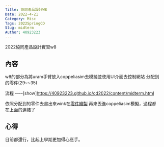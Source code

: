 ```yaml
---
Title: 協同產品設計W8
Date: 2022-4-21
Category: Misc
Tags: 2022SpringCD
Slug: midterm
Author: 40923223
---
```


2022協同產品設計實習w8

<!-- PELICAN_END_SUMMARY -->
內容
----

w8的部分為將uram手臂放入coppeliasim去模擬並使用UI介面去控制網站 分配到的零件(29~~35)

流程
----[show]https://40923223.github.io/cd2022/content/midterm.html

依照分配到的零件去畫出來wink在[零件繪製] 再來丟進coppeliasim模擬，過程都在上面的連結了

心得
----

目前都還行，比起上學期更加得心應手。

[零件繪製]:https://40923223.github.io/cd2022/content/midterm.html
